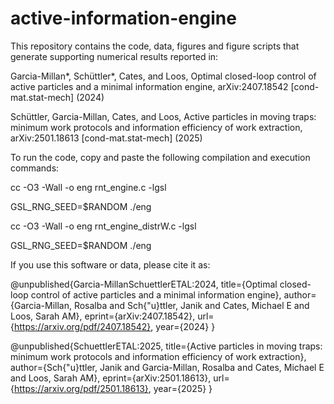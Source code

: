 # active-information-engine

This repository contains the code, data, figures and figure scripts that generate supporting numerical results reported in:

Garcia-Millan*, Schüttler*, Cates, and Loos, Optimal closed-loop control of active particles and a minimal information engine, arXiv:2407.18542 [cond-mat.stat-mech] (2024)

Schüttler, Garcia-Millan, Cates, and Loos, Active particles in moving traps: minimum work protocols and information efficiency of work extraction, arXiv:2501.18613 [cond-mat.stat-mech] (2025)

To run the code, copy and paste the following compilation and execution commands:

cc -O3 -Wall -o eng rnt_engine.c -lgsl

GSL_RNG_SEED=$RANDOM ./eng

cc -O3 -Wall -o eng rnt_engine_distrW.c -lgsl

GSL_RNG_SEED=$RANDOM ./eng

If you use this software or data, please cite it as:

@unpublished{Garcia-MillanSchuettlerETAL:2024,
  title={Optimal closed-loop control of active particles and a minimal information engine},
  author={Garcia-Millan, Rosalba and Sch{\"u}ttler, Janik and Cates, Michael E and Loos, Sarah AM},
  eprint={arXiv:2407.18542},
  url={https://arxiv.org/pdf/2407.18542},
  year={2024}
}

@unpublished{SchuettlerETAL:2025,
  title={Active particles in moving traps: minimum work protocols and information efficiency of work extraction},
  author={Sch{\"u}ttler, Janik and Garcia-Millan, Rosalba and Cates, Michael E and Loos, Sarah AM},
  eprint={arXiv:2501.18613},
  url={https://arxiv.org/pdf/2501.18613},
  year={2025}
}
